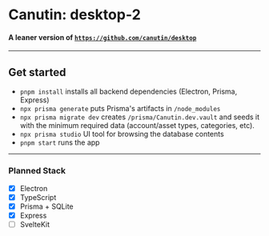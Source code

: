 # Canutin: desktop-2

#### A leaner version of [`https://github.com/canutin/desktop`](https://github.com/canutin/desktop)

---

## Get started

- `pnpm install` installs all backend dependencies (Electron, Prisma, Express)
- `npx prisma generate` puts Prisma's artifacts in `/node_modules`
- `npx prisma migrate dev` creates `/prisma/Canutin.dev.vault` and seeds it with the minimum required data (account/asset types, categories, etc).
- `npx prisma studio` UI tool for browsing the database contents
- `pnpm start` runs the app

---

### Planned Stack

- [x] Electron
- [x] TypeScript
- [x] Prisma + SQLite
- [x] Express
- [ ] SvelteKit
